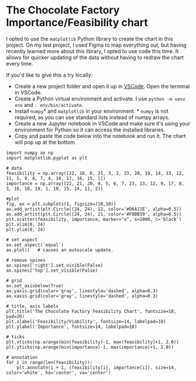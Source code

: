 # The Chocolate Factory Importance/Feasibility chart

I opted to use the `matplotlib` Python library to create the chart in this project. On my last project, I used Figma to map everything out, but having recently learned more about this library, I opted to use code this time. It allows for quicker updating of the data without having to redraw the chart every time.

If you'd like to give this a try locally:
- Create a new project folder and open it up in [VSCode](https://code.visualstudio.com/download). Open the terminal in VSCode.
- Create a Python virtual environment and activate. I use `python -m venv env` and `. env/bin/activate`.
- Install `numpy`* and `matplotlib` in your environment. * `numpy` is not required, as you can use standard lists instead of numpy arrays.
- Create a new Jupyter notebook in VSCode and make sure it's using your environment for Python so it can access the installed libraries.
- Copy and paste the code below into the notebook and run it. The chart will pop up at the bottom.

```
import numpy as np
import matplotlib.pyplot as plt

# data
feasibility = np.array([22, 18, 6, 21, 3, 2, 23, 20, 19, 14, 13, 12, 11, 5, 9, 8, 7, 4, 10, 17, 16, 15, 1])
importance = np.array([22, 21, 20, 4, 5, 6, 7, 23, 13, 12, 9, 17, 8, 3, 16, 18, 19, 1, 10, 15, 14, 11, 2])

#plot
fig, ax = plt.subplots(1, figsize=(10,10))
ax.add_artist(plt.Circle((24, 24), 12, color='#D6A11E', alpha=0.5))
ax.add_artist(plt.Circle((24, 24), 21, color='#F0BB39', alpha=0.5))
plt.scatter(feasibility, importance, marker="o", s=1000, c='black')
plt.xlim(0, 24)
plt.ylim(0, 24)

# set aspect
ax.set_aspect('equal')
ax.plot()   # causes an autoscale update.

# remove spines
ax.spines['right'].set_visible(False)
ax.spines['top'].set_visible(False)

# grid
ax.set_axisbelow(True)
ax.yaxis.grid(color='gray', linestyle='dashed', alpha=0.3)
ax.xaxis.grid(color='gray', linestyle='dashed', alpha=0.3)

# title, axis labels
plt.title('The Chocolate Factory Feasibility Chart', fontsize=18, pad=20)
plt.xlabel('Feasibility/Viability', fontsize=14, labelpad=10)
plt.ylabel('Importance', fontsize=14, labelpad=10)

# ticks
plt.xticks(np.arange(min(feasibility)-1, max(feasibility)+1, 2.0))
plt.yticks(np.arange(min(importance)-1, max(importance)+1, 2.0))

# annotation
for i in range(len(feasibility)):
    plt.annotate(i + 1, (feasibility[i], importance[i]), size=14, color='white', ha='center', va='center')
```
